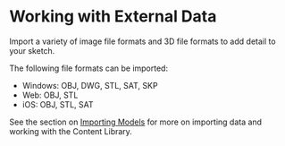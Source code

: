 # Working with External Data

Import a variety of image file formats and 3D file formats to add detail to your sketch.

The following file formats can be imported:

* Windows:  OBJ, DWG, STL, SAT, SKP 
* Web: OBJ, STL
* iOS: OBJ, STL, SAT

See the section on [Importing Models](../formit-primer/part-i/import-export-and-content-library.md) for more on importing data and working with the Content Library.


